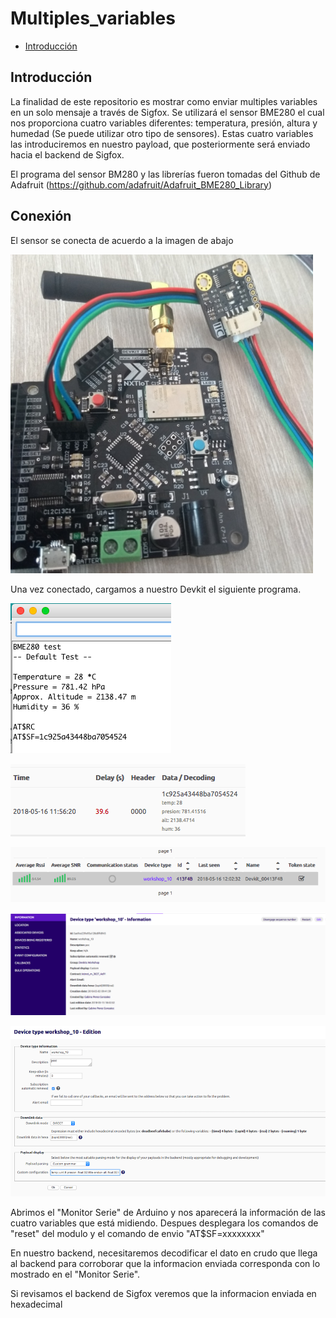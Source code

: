 Multiples_variables
=============

-	[Introducción](#introducción)

Introducción
------------

La finalidad de este repositorio es mostrar como enviar multiples variables en un solo mensaje a través de Sigfox. 
Se utilizará el sensor BME280 el cual nos proporciona cuatro variables diferentes: temperatura, presión, 
altura y humedad (Se puede utilizar otro tipo de sensores). Estas cuatro variables las introduciremos 
en nuestro payload, que posteriormente será enviado hacia el backend de Sigfox.

El programa del sensor BM280 y las librerías fueron tomadas del Github de Adafruit (https://github.com/adafruit/Adafruit_BME280_Library)

Conexión
--------

El sensor se conecta de acuerdo a la imagen de abajo

![dev1](https://github.com/NXTIoT/Multiples_variables/blob/master/imagenes/bme1.png?raw=true)

Una vez conectado, cargamos a nuestro Devkit el siguiente programa.

![dev1](https://github.com/NXTIoT/Multiples_variables/blob/master/imagenes/bme2.png?raw=true)

![dev1](https://github.com/NXTIoT/Multiples_variables/blob/master/imagenes/bme3.png?raw=true)

![dev1](https://github.com/NXTIoT/Multiples_variables/blob/master/imagenes/bme4.png?raw=true)

![dev1](https://github.com/NXTIoT/Multiples_variables/blob/master/imagenes/bme5.png?raw=true)

![dev1](https://github.com/NXTIoT/Multiples_variables/blob/master/imagenes/bme6.png?raw=true)

Abrimos el "Monitor Serie" de Arduino y nos aparecerá la información de las cuatro variables que está midiendo. Despues desplegara 
los comandos de "reset" del modulo y el comando de envio "AT$SF=xxxxxxxx"

En nuestro backend, necesitaremos decodificar el dato en crudo que llega al backend para corroborar que la informacion enviada corresponda 
con lo mostrado en el "Monitor Serie". 

Si revisamos el backend de Sigfox veremos que la informacion enviada en hexadecimal

